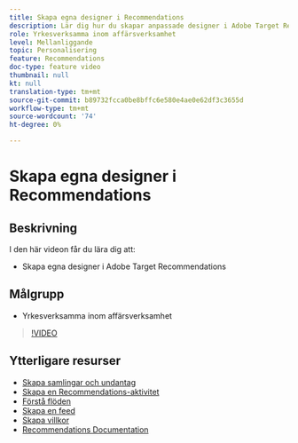 ```yaml
---
title: Skapa egna designer i Recommendations
description: Lär dig hur du skapar anpassade designer i Adobe Target Recommendations.
role: Yrkesverksamma inom affärsverksamhet
level: Mellanliggande
topic: Personalisering
feature: Recommendations
doc-type: feature video
thumbnail: null
kt: null
translation-type: tm+mt
source-git-commit: b89732fcca0be8bffc6e580e4ae0e62df3c3655d
workflow-type: tm+mt
source-wordcount: '74'
ht-degree: 0%

---
```



# Skapa egna designer i Recommendations

## Beskrivning

I den här videon får du lära dig att:

* Skapa egna designer i Adobe Target Recommendations

## Målgrupp

* Yrkesverksamma inom affärsverksamhet

>[!VIDEO](https://video.tv.adobe.com/v/27687?quality=12)

## Ytterligare resurser

* [Skapa samlingar och undantag](create-collections-and-exclusions.md)
* [Skapa en Recommendations-aktivitet](create-a-recommendations-activity.md)
* [Förstå flöden](understanding-feeds.md)
* [Skapa en feed](create-a-feed.md)
* [Skapa villkor](create-criteria.md)
* [Recommendations Documentation](https://docs.adobe.com/content/help/en/target/using/recommendations/recommendations.html)
